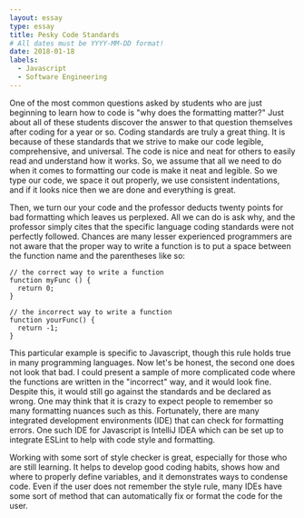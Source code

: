 ```yaml
---
layout: essay
type: essay
title: Pesky Code Standards
# All dates must be YYYY-MM-DD format!
date: 2018-01-18
labels:
  - Javascript
  - Software Engineering
---
```



One of the most common questions asked by students who are just beginning to learn how to code is "why does the formatting matter?" Just about all of these students discover the answer to that question themselves after coding for a year or so. Coding standards are truly a great thing. It is because of these standards that we strive to make our code legible, comprehensive, and universal. The code is nice and neat for others to easily read and understand how it works. So, we assume that all we need to do when it comes to formatting our code is make it neat and legible. So we type our code, we space it out properly, we use consistent indentations, and if it looks nice then we are done and everything is great. 

Then, we turn our your code and the professor deducts twenty points for bad formatting which leaves us perplexed. All we can do is ask why, and the professor simply cites that the specific language coding standards were not perfectly followed. Chances are many lesser experienced programmers are not aware that the proper way to write a function is to put a space between the function name and the parentheses like so: 
```
// the correct way to write a function
function myFunc () {
  return 0;
}

// the incorrect way to write a function
function yourFunc() {
  return -1;
}
```
This particular example is specific to Javascript, though this rule holds true in many programming languages. Now let's be honest, the second one does not look that bad. I could present a sample of more complicated code where the functions are written in the "incorrect" way, and it would look fine. Despite this, it would still go against the standards and be declared as wrong. One may think that it is crazy to expect people to remember so many formatting nuances such as this. Fortunately, there are many integrated development environments (IDE) that can check for formatting errors. One such IDE for Javascript is IntelliJ IDEA which can be set up to integrate ESLint to help with code style and formatting. 

Working with some sort of style checker is great, especially for those who are still learning. It helps to develop good coding habits, shows how and where to properly define variables, and it demonstrates ways to condense code. Even if the user does not remember the style rule, many IDEs have some sort of method that can automatically fix or format the code for the user. 
